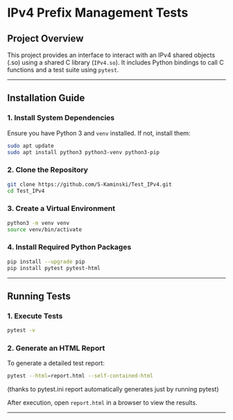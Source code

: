 # IPv4 Prefix Management Tests

## Project Overview

This project provides an interface to interact with an IPv4 shared objects (.so) using a shared C library (`IPv4.so`). It includes Python bindings to call C functions and a test suite using `pytest`.

---

## Installation Guide

### 1. Install System Dependencies

Ensure you have Python 3 and `venv` installed. If not, install them:

```bash
sudo apt update
sudo apt install python3 python3-venv python3-pip
```

### 2. Clone the Repository

```bash
git clone https://github.com/S-Kaminski/Test_IPv4.git
cd Test_IPv4
```

### 3. Create a Virtual Environment

```bash
python3 -m venv venv
source venv/bin/activate 
```

### 4. Install Required Python Packages

```bash
pip install --upgrade pip
pip install pytest pytest-html
```

---

## Running Tests

### 1. Execute Tests

```bash
pytest -v
```

### 2. Generate an HTML Report

To generate a detailed test report:

```bash
pytest --html=report.html --self-contained-html
```
(thanks to pytest.ini report automatically generates just by running pytest)

After execution, open `report.html` in a browser to view the results.

---
